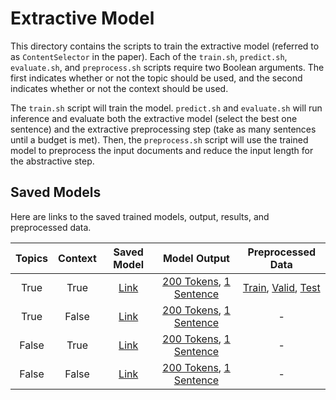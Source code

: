 # Extractive Model
This directory contains the scripts to train the extractive model (referred to as `ContentSelector` in the paper).
Each of the `train.sh`, `predict.sh`, `evaluate.sh`, and `preprocess.sh` scripts require two Boolean arguments.
The first indicates whether or not the topic should be used, and the second indicates whether or not the context should be used.

The `train.sh` script will train the model.
`predict.sh` and `evaluate.sh` will run inference and evaluate both the extractive model (select the best one sentence) and the extractive preprocessing step (take as many sentences until a budget is met).
Then, the `preprocess.sh` script will use the trained model to preprocess the input documents and reduce the input length for the abstractive step.

## Saved Models
Here are links to the saved trained models, output, results, and preprocessed data.
<table>
  <thead>
    <tr>
      <th>Topics</th>
      <th>Context</th>
      <th>Saved Model</th>
      <th>Model Output</th>
      <th>Preprocessed Data</th>
    </tr>
  </thead>
  <tbody>
    <tr>
      <td align="center">True</td>
      <td align="center">True</td>
      <td align="center"><a href="https://danieldeutsch.s3.amazonaws.com/summarize/experiments/deutsch2019/extractive-step/extractive-model/model/topics/context/model.tar.gz">Link</a></td>
      <td align="center"><a href="https://danieldeutsch.s3.amazonaws.com/summarize/experiments/deutsch2019/extractive-step/extractive-model/output/topics/context/test.max-tokens.jsonl">200 Tokens</a>, <a href="https://danieldeutsch.s3.amazonaws.com/summarize/experiments/deutsch2019/extractive-step/extractive-model/output/topics/context/test.max-sents.jsonl">1 Sentence</a></td>
      <td align="center"><a href="https://danieldeutsch.s3.amazonaws.com/summarize/experiments/deutsch2019/extractive-step/extractive-model/preprocessed/topics/context/train.jsonl.gz">Train</a>, <a href="https://danieldeutsch.s3.amazonaws.com/summarize/experiments/deutsch2019/extractive-step/extractive-model/preprocessed/topics/context/valid.jsonl.gz">Valid</a>, <a href="https://danieldeutsch.s3.amazonaws.com/summarize/experiments/deutsch2019/extractive-step/extractive-model/preprocessed/topics/context/test.jsonl.gz">Test</a></td>
    </tr>
    <tr>
      <td align="center">True</td>
      <td align="center">False</td>
      <td align="center"><a href="https://danieldeutsch.s3.amazonaws.com/summarize/experiments/deutsch2019/extractive-step/extractive-model/model/topics/no-context/model.tar.gz">Link</a></td>
      <td align="center"><a href="https://danieldeutsch.s3.amazonaws.com/summarize/experiments/deutsch2019/extractive-step/extractive-model/output/topics/no-context/test.max-tokens.jsonl">200 Tokens</a>, <a href="https://danieldeutsch.s3.amazonaws.com/summarize/experiments/deutsch2019/extractive-step/extractive-model/output/topics/no-context/test.max-sents.jsonl">1 Sentence</a></td>
      <td align="center">-</td>
    </tr>
    <tr>
      <td align="center">False</td>
      <td align="center">True</td>
      <td align="center"><a href="https://danieldeutsch.s3.amazonaws.com/summarize/experiments/deutsch2019/extractive-step/extractive-model/model/no-topics/context/model.tar.gz">Link</a></td>
      <td align="center"><a href="https://danieldeutsch.s3.amazonaws.com/summarize/experiments/deutsch2019/extractive-step/extractive-model/output/no-topics/context/test.max-tokens.jsonl">200 Tokens</a>, <a href="https://danieldeutsch.s3.amazonaws.com/summarize/experiments/deutsch2019/extractive-step/extractive-model/output/no-topics/context/test.max-sents.jsonl">1 Sentence</a></td>
      <td align="center">-</td>
    </tr>
    <tr>
      <td align="center">False</td>
      <td align="center">False</td>
      <td align="center"><a href="https://danieldeutsch.s3.amazonaws.com/summarize/experiments/deutsch2019/extractive-step/extractive-model/model/no-topics/no-context/model.tar.gz">Link</a></td>
      <td align="center"><a href="https://danieldeutsch.s3.amazonaws.com/summarize/experiments/deutsch2019/extractive-step/extractive-model/output/no-topics/no-context/test.max-tokens.jsonl">200 Tokens</a>, <a href="https://danieldeutsch.s3.amazonaws.com/summarize/experiments/deutsch2019/extractive-step/extractive-model/output/no-topics/no-context/test.max-sents.jsonl">1 Sentence</a></td>
      <td align="center">-</td>
    </tr>
  </tbody>
</table>
